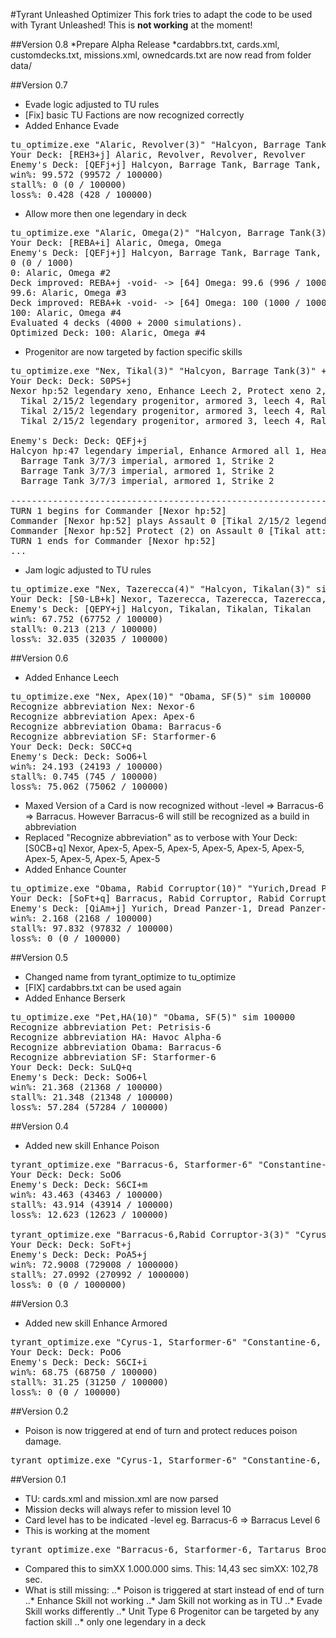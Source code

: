 #Tyrant Unleashed Optimizer
This fork tries to adapt the code to be used with Tyrant Unleashed!
This is **not working** at the moment!

##Version 0.8
*Prepare Alpha Release
*cardabbrs.txt, cards.xml, customdecks.txt, missions.xml, ownedcards.txt are now read from folder data/

##Version 0.7
* Evade logic adjusted to TU rules
* [Fix] basic TU Factions are now recognized correctly
* Added Enhance Evade
<pre>
tu_optimize.exe "Alaric, Revolver(3)" "Halcyon, Barrage Tank(3)" sim 100000
Your Deck: [REH3+j] Alaric, Revolver, Revolver, Revolver
Enemy's Deck: [QEFj+j] Halcyon, Barrage Tank, Barrage Tank, Barrage Tank
win%: 99.572 (99572 / 100000)
stall%: 0 (0 / 100000)
loss%: 0.428 (428 / 100000)
</pre>
* Allow more then one legendary in deck
<pre>
tu_optimize.exe "Alaric, Omega(2)" "Halcyon, Barrage Tank(3)" -o=exclude/ownedcards_omega.txt climb 1000
Your Deck: [REBA+i] Alaric, Omega, Omega
Enemy's Deck: [QEFj+j] Halcyon, Barrage Tank, Barrage Tank, Barrage Tank
0 (0 / 1000)
0: Alaric, Omega #2
Deck improved: REBA+j -void- -> [64] Omega: 99.6 (996 / 1000)
99.6: Alaric, Omega #3
Deck improved: REBA+k -void- -> [64] Omega: 100 (1000 / 1000)
100: Alaric, Omega #4
Evaluated 4 decks (4000 + 2000 simulations).
Optimized Deck: 100: Alaric, Omega #4
</pre>
* Progenitor are now targeted by faction specific skills
<pre>
tu_optimize.exe "Nex, Tikal(3)" "Halcyon, Barrage Tank(3)" +v sim 1
Your Deck: Deck: S0PS+j
Nexor hp:52 legendary xeno, Enhance Leech 2, Protect xeno 2, Enfeeble all 1
  Tikal 2/15/2 legendary progenitor, armored 3, leech 4, Rally 3
  Tikal 2/15/2 legendary progenitor, armored 3, leech 4, Rally 3
  Tikal 2/15/2 legendary progenitor, armored 3, leech 4, Rally 3

Enemy's Deck: Deck: QEFj+j
Halcyon hp:47 legendary imperial, Enhance Armored all 1, Heal all imperial 2, Strike 2
  Barrage Tank 3/7/3 imperial, armored 1, Strike 2
  Barrage Tank 3/7/3 imperial, armored 1, Strike 2
  Barrage Tank 3/7/3 imperial, armored 1, Strike 2

------------------------------------------------------------------------
TURN 1 begins for Commander [Nexor hp:52]
Commander [Nexor hp:52] plays Assault 0 [Tikal 2/15/2 legendary progenitor, armored 3, leech 4, Rally 3]
Commander [Nexor hp:52] Protect (2) on Assault 0 [Tikal att:2 hp:15 cd:2]
TURN 1 ends for Commander [Nexor hp:52]
...
</pre>
* Jam logic adjusted to TU rules
<pre>
tu_optimize.exe "Nex, Tazerecca(4)" "Halcyon, Tikalan(3)" sim 100000
Your Deck: [S0-LB+k] Nexor, Tazerecca, Tazerecca, Tazerecca, Tazerecca
Enemy's Deck: [QEPY+j] Halcyon, Tikalan, Tikalan, Tikalan
win%: 67.752 (67752 / 100000)
stall%: 0.213 (213 / 100000)
loss%: 32.035 (32035 / 100000)
</pre>

##Version 0.6
* Added Enhance Leech
<pre>
tu_optimize.exe "Nex, Apex(10)" "Obama, SF(5)" sim 100000
Recognize abbreviation Nex: Nexor-6
Recognize abbreviation Apex: Apex-6
Recognize abbreviation Obama: Barracus-6
Recognize abbreviation SF: Starformer-6
Your Deck: Deck: S0CC+q
Enemy's Deck: Deck: SoO6+l
win%: 24.193 (24193 / 100000)
stall%: 0.745 (745 / 100000)
loss%: 75.062 (75062 / 100000)
</pre>
* Maxed Version of a Card is now recognized without -level => Barracus-6 => Barracus. However Barracus-6 will still be recognized as a build in abbreviation
* Replaced "Recognize abbreviation" as to verbose with Your Deck: [S0CB+q] Nexor, Apex-5, Apex-5, Apex-5, Apex-5, Apex-5, Apex-5, Apex-5, Apex-5, Apex-5, Apex-5
* Added Enhance Counter
<pre>
tu_optimize.exe "Obama, Rabid Corruptor(10)" "Yurich,Dread Panzer-1(3)" sim 100000
Your Deck: [SoFt+q] Barracus, Rabid Corruptor, Rabid Corruptor, Rabid Corruptor, Rabid Corruptor, ...
Enemy's Deck: [QiAm+j] Yurich, Dread Panzer-1, Dread Panzer-1, Dread Panzer-1
win%: 2.168 (2168 / 100000)
stall%: 97.832 (97832 / 100000)
loss%: 0 (0 / 100000)
</pre>

##Version 0.5
* Changed name from tyrant_optimize to tu_optimize
* [FIX] cardabbrs.txt can be used again
* Added Enhance Berserk
<pre>
tu_optimize.exe "Pet,HA(10)" "Obama, SF(5)" sim 100000
Recognize abbreviation Pet: Petrisis-6
Recognize abbreviation HA: Havoc Alpha-6
Recognize abbreviation Obama: Barracus-6
Recognize abbreviation SF: Starformer-6
Your Deck: Deck: SuLQ+q
Enemy's Deck: Deck: SoO6+l
win%: 21.368 (21368 / 100000)
stall%: 21.348 (21348 / 100000)
loss%: 57.284 (57284 / 100000)
</pre>

##Version 0.4
* Added new skill Enhance Poison
<pre>
tyrant_optimize.exe "Barracus-6, Starformer-6" "Constantine-6, Pylon-3(6)" sim 100000
Your Deck: Deck: SoO6
Enemy's Deck: Deck: S6CI+m
win%: 43.463 (43463 / 100000)
stall%: 43.914 (43914 / 100000)
loss%: 12.623 (12623 / 100000)
&nbsp;
tyrant_optimize.exe "Barracus-6,Rabid Corruptor-3(3)" "Cyrus-1,Havoc-5(3)" sim 1000000
Your Deck: Deck: SoFt+j
Enemy's Deck: Deck: PoA5+j
win%: 72.9008 (729008 / 1000000)
stall%: 27.0992 (270992 / 1000000)
loss%: 0 (0 / 1000000)
</pre>

##Version 0.3
* Added new skill Enhance Armored
<pre>
tyrant_optimize.exe "Cyrus-1, Starformer-6" "Constantine-6, Pylon-3(2)" sim 100000
Your Deck: Deck: PoO6
Enemy's Deck: Deck: S6CI+i
win%: 68.75 (68750 / 100000)
stall%: 31.25 (31250 / 100000)
loss%: 0 (0 / 100000)
</pre>

##Version 0.2
* Poison is now triggered at end of turn and protect reduces poison damage.
<pre>
tyrant_optimize.exe "Cyrus-1, Starformer-6" "Constantine-6, Pylon-3(2)" debug
</pre>

##Version 0.1
* TU: cards.xml and mission.xml are now parsed
* Mission decks will always refer to mission level 10
* Card level has to be indicated -level eg. Barracus-6 => Barracus Level 6
* This is working at the moment
<pre>
tyrant_optimize.exe "Barracus-6, Starformer-6, Tartarus Brood-6" "94. Heart of Tartarus" debug
</pre>
* Compared this to simXX 1.000.000 sims. This: 14,43 sec simXX: 102,78 sec.  
* What is still missing:
..* Poison is triggered at start instead of end of turn 
..* Enhance Skill not working
..* Jam Skill not working as in TU
..* Evade Skill works differently
..* Unit Type 6 Progenitor can be targeted by any faction skill
..* only one legendary in a deck
